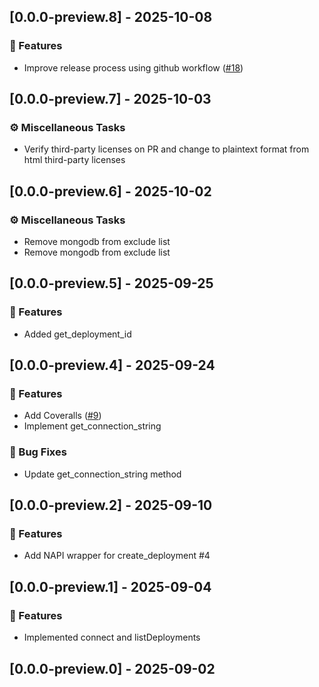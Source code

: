 ## [0.0.0-preview.8] - 2025-10-08

### 🚀 Features

- Improve release process using github workflow ([#18](https://github.com/mongodb-js/atlas-local-lib-js/pull/18))
## [0.0.0-preview.7] - 2025-10-03

### ⚙️ Miscellaneous Tasks

- Verify third-party licenses on PR and change to plaintext format from html third-party licenses
## [0.0.0-preview.6] - 2025-10-02

### ⚙️ Miscellaneous Tasks

- Remove mongodb from exclude list
- Remove mongodb from exclude list
## [0.0.0-preview.5] - 2025-09-25

### 🚀 Features

- Added get_deployment_id
## [0.0.0-preview.4] - 2025-09-24

### 🚀 Features

- Add Coveralls ([#9](https://github.com/mongodb-js/atlas-local-lib-js/pull/9))
- Implement get_connection_string

### 🐛 Bug Fixes

- Update get_connection_string method
## [0.0.0-preview.2] - 2025-09-10

### 🚀 Features

- Add NAPI wrapper for create_deployment #4
## [0.0.0-preview.1] - 2025-09-04

### 🚀 Features

- Implemented connect and listDeployments
## [0.0.0-preview.0] - 2025-09-02
